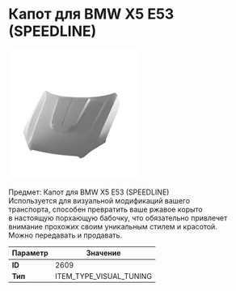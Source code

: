 # Капот для BMW X5 E53 (SPEEDLINE)

![Item Image](../img/2609.webp?raw=true)

Предмет: Капот для BMW X5 E53 (SPEEDLINE)<br>Используется для визуальной модификаций вашего<br>транспорта, способен превратить ваше ржавое корыто<br>в настоящую порхающую бабочку, что обязательно привлечет<br>внимание прохожих своим уникальным стилем и красотой.<br>Можно передавать и продавать.


| Параметр | Значение |
|----------|----------|
| **ID** | 2609 |
| **Тип** | ITEM_TYPE_VISUAL_TUNING |

